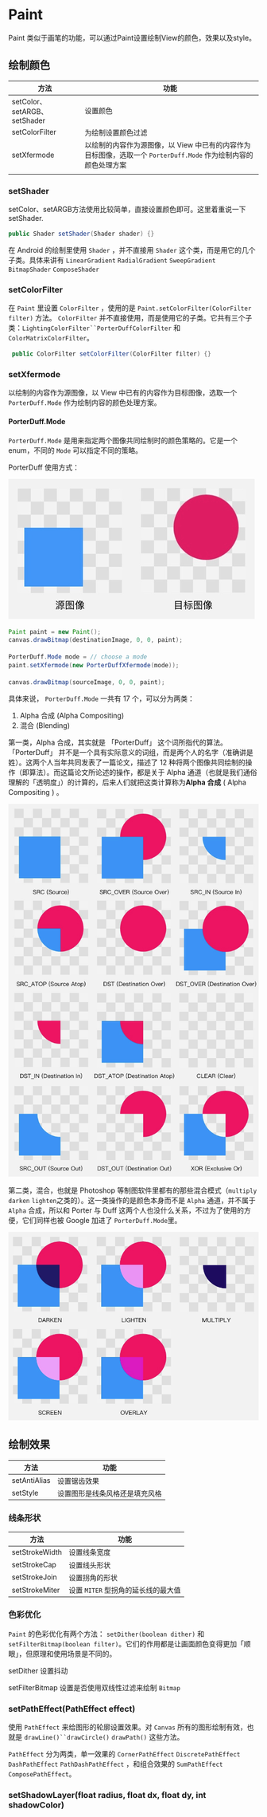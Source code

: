 # Paint

Paint 类似于画笔的功能，可以通过Paint设置绘制View的颜色，效果以及style。

## 绘制颜色



| 方法                         | 功能                                                         |
| ---------------------------- | ------------------------------------------------------------ |
| setColor、setARGB、setShader | 设置颜色                                                     |
| setColorFilter               | 为绘制设置颜色过滤                                           |
| setXfermode                  | 以绘制的内容作为源图像，以 View 中已有的内容作为目标图像，选取一个 `PorterDuff.Mode` 作为绘制内容的颜色处理方案 |
|                              |                                                              |

### setShader



setColor、setARGB方法使用比较简单，直接设置颜色即可。这里着重说一下setShader.

```java
public Shader setShader(Shader shader) {}
```

在 Android 的绘制里使用 `Shader` ，并不直接用 `Shader` 这个类，而是用它的几个子类。具体来讲有 `LinearGradient` `RadialGradient` `SweepGradient` `BitmapShader` `ComposeShader` 



###  setColorFilter

在 `Paint` 里设置 `ColorFilter` ，使用的是 `Paint.setColorFilter(ColorFilter filter)` 方法。 `ColorFilter` 并不直接使用，而是使用它的子类。它共有三个子类：`LightingColorFilter``PorterDuffColorFilter` 和 `ColorMatrixColorFilter`。

```java
 public ColorFilter setColorFilter(ColorFilter filter) {}
```



### setXfermode

以绘制的内容作为源图像，以 View 中已有的内容作为目标图像，选取一个 `PorterDuff.Mode` 作为绘制内容的颜色处理方案。



#### PorterDuff.Mode

`PorterDuff.Mode` 是用来指定两个图像共同绘制时的颜色策略的。它是一个 enum，不同的 `Mode` 可以指定不同的策略。

PorterDuff 使用方式：

![](images/porterduff.jpg)

```java
Paint paint = new Paint();
canvas.drawBitmap(destinationImage, 0, 0, paint);

PorterDuff.Mode mode = // choose a mode
paint.setXfermode(new PorterDuffXfermode(mode));

canvas.drawBitmap(sourceImage, 0, 0, paint);
```

具体来说， `PorterDuff.Mode` 一共有 17 个，可以分为两类：

1. Alpha 合成 (Alpha Compositing)
2. 混合 (Blending)

第一类，Alpha 合成，其实就是 「PorterDuff」 这个词所指代的算法。 「PorterDuff」 并不是一个具有实际意义的词组，而是两个人的名字（准确讲是姓）。这两个人当年共同发表了一篇论文，描述了 12 种将两个图像共同绘制的操作（即算法）。而这篇论文所论述的操作，都是关于 Alpha 通道（也就是我们通俗理解的「透明度」）的计算的，后来人们就把这类计算称为**Alpha 合成** ( Alpha Compositing ) 。

![](images/portduff.jpg)

第二类，混合，也就是 Photoshop 等制图软件里都有的那些混合模式（`multiply` `darken` `lighten`之类的）。这一类操作的是颜色本身而不是 `Alpha` 通道，并不属于 `Alpha` 合成，所以和 Porter 与 Duff 这两个人也没什么关系，不过为了使用的方便，它们同样也被 Google 加进了 `PorterDuff.Mode`里。

![](images/porterduff02.jpg)

## 绘制效果

| 方法           | 功能                                |
| -------------- | ----------------------------------- |
| setAntiAlias   | 设置锯齿效果                        |
| setStyle       | 设置图形是线条风格还是填充风格      |



### 线条形状



| 方法           | 功能                                |
| -------------- | ----------------------------------- |
| setStrokeWidth | 设置线条宽度                        |
| setStrokeCap   | 设置线头形状                        |
| setStrokeJoin  | 设置拐角的形状                      |
| setStrokeMiter | 设置 `MITER` 型拐角的延长线的最大值 |



### 色彩优化

`Paint` 的色彩优化有两个方法： `setDither(boolean dither)` 和 `setFilterBitmap(boolean filter)`。它们的作用都是让画面颜色变得更加「顺眼」，但原理和使用场景是不同的。

setDither 设置抖动

setFilterBitmap 设置是否使用双线性过滤来绘制 `Bitmap`

### setPathEffect(PathEffect effect)

使用 `PathEffect` 来给图形的轮廓设置效果。对 `Canvas` 所有的图形绘制有效，也就是 `drawLine()``drawCircle()` `drawPath()` 这些方法。



`PathEffect` 分为两类，单一效果的 `CornerPathEffect` `DiscretePathEffect` `DashPathEffect` `PathDashPathEffect` ，和组合效果的 `SumPathEffect` `ComposePathEffect`。



### setShadowLayer(float radius, float dx, float dy, int shadowColor)

